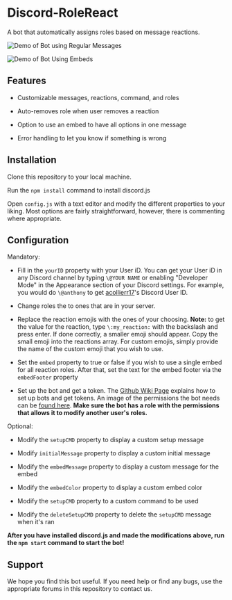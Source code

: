 # Discord-RoleReact

A bot that automatically assigns roles based on message reactions.

![Demo of Bot using Regular Messages](https://i.imgur.com/AiukVfw.gif)

![Demo of Bot Using Embeds](https://i.imgur.com/ynmL2qb.gif)

## Features

- Customizable messages, reactions, command, and roles

- Auto-removes role when user removes a reaction

- Option to use an embed to have all options in one message

- Error handling to let you know if something is wrong

## Installation

Clone this repository to your local machine.

Run the `npm install` command to install discord.js

Open `config.js` with a text editor and modify the different properties to your liking. Most options are fairly straightforward, however, there is commenting where appropriate.


## Configuration
Mandatory:

- Fill in the `yourID` property with your User iD. You can get your User iD in any Discord channel by typing `\@YOUR NAME` or enabling "Developer Mode" in the Appearance section of your Discord settings. For example, you would do `\@anthony` to get [acollierr17](https://github.com/acollierr17)'s Discord User ID.

- Change roles the to ones that are in your server.

- Replace the reaction emojis with the ones of your choosing. 
**Note:** to get the value for the reaction, type `\:my_reaction:` with the backslash and press enter. If done correctly, a smaller emoji should appear. Copy the small emoji into the reactions array.
 For custom emojis, simply provide the name of the custom emoji that you wish to use.

- Set the `embed` property to true or false if you wish to use a single embed for all reaction roles. After that, set the text for the embed footer via the `embedFooter` property

- Set up the bot and get a token. The [Github Wiki Page](https://github.com/reactiflux/discord-irc/wiki/Creating-a-discord-bot-&-getting-a-token) explains how to set up bots and get tokens. An image of the permissions the bot needs can be [found here](https://i.imgur.com/PFDm3pH.png). **Make sure the bot has a role with the permissions that allows it to modify another user's roles.**

Optional:

- Modify the `setupCMD` property to display a custom setup message

- Modify `initialMessage` property to display a custom initial message

- Modify the `embedMessage` property to display a custom message for the embed

- Modify the `embedColor` property to display a custom embed color

- Modify the `setupCMD` property to a custom command to be used

- Modify the `deleteSetupCMD` property to delete the `setupCMD` message when it's ran

**After you have installed discord.js and made the modifications above, run the `npm start` command to start the bot!**

## Support

We hope you find this bot useful. If you need help or find any bugs, use the appropriate forums in this repository to contact us.
